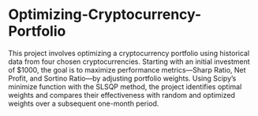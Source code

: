 # Optimizing-Cryptocurrency-Portfolio

This project involves optimizing a cryptocurrency portfolio using historical data from four chosen cryptocurrencies. Starting with an initial investment of $1000, the goal is to maximize performance metrics—Sharp Ratio, Net Profit, and Sortino Ratio—by adjusting portfolio weights. Using Scipy’s minimize function with the SLSQP method, the project identifies optimal weights and compares their effectiveness with random and optimized weights over a subsequent one-month period.
